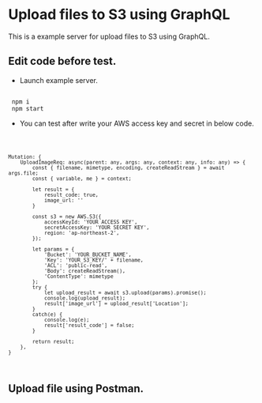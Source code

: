# Upload files to S3 using GraphQL

This is a example server for upload files to S3 using GraphQL.

## Edit code before test.
* Launch example server.
<code>
 npm i
 npm start 
</code>

 * You can test after write your AWS access key and secret in below code.


<code>
  
    Mutation: {
        UploadImageReq: async(parent: any, args: any, context: any, info: any) => {
            const { filename, mimetype, encoding, createReadStream } = await args.file;
            const { variable, me } = context;

            let result = {
                result_code: true,
                image_url: ''
            }

            const s3 = new AWS.S3({
                accessKeyId: 'YOUR ACCESS KEY',
                secretAccessKey: 'YOUR SECRET KEY',
                region: 'ap-northeast-2',
            });

            let params = {
                'Bucket': 'YOUR_BUCKET_NAME',
                'Key': 'YOUR_S3_KEY/' + filename,
                'ACL': 'public-read',
                'Body': createReadStream(),
                'ContentType': mimetype
            };
            try {
                let upload_result = await s3.upload(params).promise();
                console.log(upload_result);
                result['image_url'] = upload_result['Location'];
            }
            catch(e) {
                console.log(e);
                result['result_code'] = false;
            }

            return result;
        },
    }
</code>

  ## Upload file using Postman.
  
  
  
